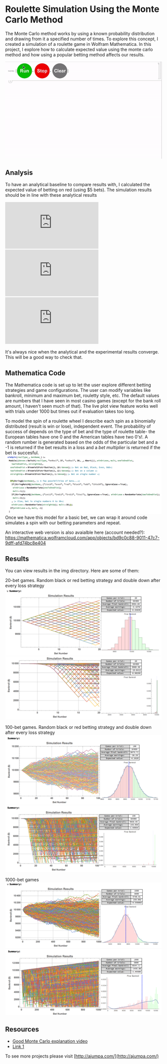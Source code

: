# Roulette Simulation Using the Monte Carlo Method

The Monte Carlo method works by using a known probability distribution and drawing from it a specified number of times. To explore this concept, I created a simulation of a roulette game in Wolfram Mathematica. In this project, I explore how to calculate expected value using the monte carlo method and how using a popular betting method affects our results.

![gif](/img/simGif.gif)

## Analysis
To have an analytical baseline to compare results with, I calculated the expected value of betting on red (using $5 bets). The simulation results should be in line with these analytical results

![Eq1](https://latex.codecogs.com/gif.latex?E%28X%29%3D%5Csum%20%28P%28x%29%5Ccdot%20x%29)<br>
![Eq2](https://latex.codecogs.com/gif.latex?E%28X%29%3DP_%7Bwin%7D%20%5Ccdot%20Payout%20&plus;%20P_%7Blose%7D%20%5Ccdot%20Bet)<br>
![Eq3](https://latex.codecogs.com/gif.latex?E%28X%29%3D%28%5Cfrac%7B18%7D%7B38%7D%29%285%29%20&plus;%20%28%5Cfrac%7B20%7D%7B38%7D%29%28-5%29%20%3D%20-0.263158)

It's always nice when the analytical and the experimental results converge. This will be a good way to check that. 

## Mathematica Code

The Mathematica code is set up to let the user explore different betting strategies and game configurations. The user can modify variables like bankroll, minimum and maximum bet, rouletty style, etc. The default values are numbers that I have seen in most casino games (except for the bank roll amount, I haven't seen much of that). The live plot view feature works well with trials under 1000 but times out if evaluation takes too long. 

To model the spin of a roulette wheel I describe each spin as a binomially distributed (result is win or lose), independent event. The probability of success of depends on the type of bet and the type of roulette table- the European tables have one 0 and the American tables have two 0's!. A random rumber is generated based on the odds of the particular bet and a -1 is returned if the bet results in a loss and a *bet multiplier* is returned if the bet is succesful.
![roulette Model](/img/rouletteModel.png)
Once we have this model for a basic bet, we can wrap it around code simulates a spin with our betting parameters and repeat.

An interactive web version is also avaialble here (account needed?): https://mathematica.wolframcloud.com/app/objects/bd9c0c88-9011-47c7-9dff-afd74bc8e404

## Results

You can view results in the img directory. Here are some of them:

20-bet games. Random black or red betting strategy and double down after every loss strategy
![randomBet20Games](/img/randomBet20Games.png)
![doubleDown20Games](/img/doubleDown20Games.png)

100-bet games. Random black or red betting strategy and double down after every loss strategy
![randomBet100Games](/img/randomBet100Games.png)
![doubleDown100Games](/img/doubleDown100Games.png)

1000-bet games
![randomBet1kGames](/img/randomBet1000Games.png)
![doubleDown1kGames](/img/doubleDown1000Games.png)


## Resources

- [Good Monte Carlo explanation video](https://youtu.be/OgO1gpXSUzU)
- [Link 1](https://en.wikipedia.org/wiki/Monte_Carlo_method)


To see more projects please visit [http://ajumpa.com/](http://ajumpa.com/)


